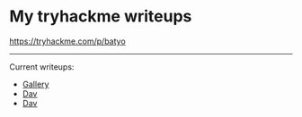 # My tryhackme writeups
<a href = "https://tryhackme.com/p/batyo"> https://tryhackme.com/p/batyo </a><br>
<hr>

Current writeups:
- <a href = "https://github.com/Batyoaron/thm-writeups/blob/main/gallery/writeup.md"> Gallery</a>
- <a href = "https://github.com/Batyoaron/thm-writeups/blob/main/dav/writeup.md"> Dav </a>
- <a href = "https://github.com/Batyoaron/thm-writeups/blob/main/b3dr0ck/writeup.md"> Dav </a>

